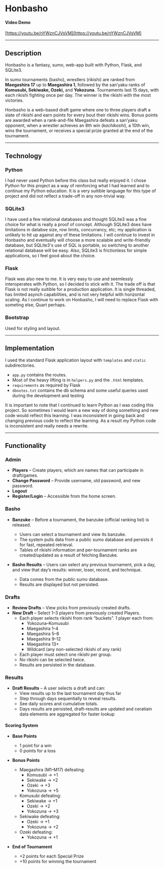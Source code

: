 # Honbasho

#### Video Demo
[https://youtu.be/nYWznCJVsVM](https://youtu.be/nYWznCJVsVM)

---

## Description
Honbasho is a fantasy, sumo, web-app built with Python, Flask, and SQLite3.

In sumo tournaments (basho), wrestlers (rikishi) are ranked from **Maegashira 17** up to **Maegashira 1**, followed by the san’yaku ranks of **Komusubi, Sekiwake, Ozeki,** and **Yokozuna**.
Tournaments last 15 days, with each rikishi fighting once per day. The winner is the rikishi with the most victories.

Honbasho is a web-based draft game where one to three players draft a slate of rikishi and earn points for every bout their rikishi wins.
Bonus points are awarded when a rank-and-file Maegashira defeats a san’yaku opponent, when a wrestler achieves an 8th win (*kachikoshi*), a 10th win, wins the tournament, or receives a special prize granted at the end of the tournament.

---

## Technology

### Python
I had never used Python before this class but really enjoyed it. I chose Python for this project as a way of reinforcing what I had learned and to continue my Python education. It is a very suitible language for this type of project and did not reflect a trade-off in any non-trivial way.

### SQLite3
I have used a few relational databases and thought SQLite3 was a fine choice for what is really a proof of concept. Although SQLite3
does have limitations in databse size, row limits, concurrancy, etc; my application is unlikely to hit up against any of these limitations.
I will continue to invest in Honbasho and eventually will choose a more scalable and write-friendly database, but SQLite3's use of SQL is portable, so switching to another relational database will be easy. Also, SQLite3 is frictionless for simple applications, so I feel good about the choice.

### Flask
Flask was also new to me. It is very easy to use and seemlessly interoperates with Python, so I decided to stick with it.
The trade off is that Flask is not really suitible for a production application. It is single threaded, has limited asynch
capabilities, and is not very helpful with horizontal scaling. As I continue to work on Honbasho, I will need to replace Flask
with someting else, Quart perhaps.

### Bootstrap
Used for styling and layout.

---

## Implementation
I used the standard Flask application layout with `templates` and `static` subdirectories.

- `app.py` contains the routes.
- Most of the heavy lifting is in `helpers.py` and the `.html` templates.
- `requirements` as required by Flask
- `dbnotes.txt` contains the db schema and some useful queries used during the development and testing

It is important to note that I continued to learn Python as I was coding this project. So sometimes I would
learn a new way of doing something and new code would reflect this learning. I was inconsistent in going back
and changing previous code to reflect the learning. As a result my Python code is inconsistent and really needs
a rewrite.

---

## Functionality

### Admin
- **Players** – Create players, which are names that can participate in draft/games.
- **Change Password** – Provide username, old password, and new password.
- **Logout**
- **Register/Login** – Accessible from the home screen.

### Basho
- **Banzuke** – Before a tournament, the banzuke (official ranking list) is released.
  - Users can select a tournament and view its banzuke.
  - The system pulls data from a public sumo database and persists it for fast, repeated retrieval.
  - Tables of rikishi information and per-tournament ranks are created/updated as a result of fetching Banzuke.

- **Basho Results** – Users can select any previous tournament, pick a day, and view that day’s results: winner, loser, record, and technique.
  - Data comes from the public sumo database.
  - Results are displayed but not persisted.

### Drafts
- **Review Drafts** – View picks from previously created drafts.
- **New Draft** – Select 1–3 players from previously created Players.
  - Each player selects rikishi from rank “buckets”. 1 player each from:
    - Yokozuna–Komusubi
    - Maegashira 1–4
    - Maegashira 5–8
    - Maegashira 9–12
    - Maegashira 13+
    - Wildcard (any non-selected rikishi of any rank)
  - Each player must select one rikishi per group.
  - No rikishi can be selected twice.
  - Results are persisted in the database.

### Results
- **Draft Results** – A user selects a draft and can:
  - View results up to the last tournament day thus far
  - Step through days sequentially to reveal results.
  - See daily scores and cumulative totals.
  - Days results are persisted, draft-results are updated and ceratiain data elements are
  aggregated for faster lookup

#### Scoring System
- **Base Points**
  - 1 point for a win
  - 0 points for a loss

- **Bonus Points**
  - Maegashira (M1–M17) defeating:
    - Komusubi → +1
    - Sekiwake → +2
    - Ozeki → +3
    - Yokozuna → +5
  - Komusubi defeating:
    - Sekiwake → +1
    - Ozeki → +2
    - Yokozuna → +3
  - Sekiwake defeating:
    - Ozeki → +1
    - Yokozuna → +2
  - Ozeki defeating:
    - Yokozuna → +1

- **End of Tournament**
  - +2 points for each Special Prize
  - +10 points for winning the tournament

